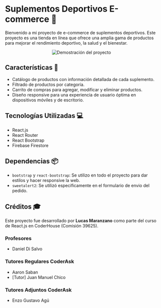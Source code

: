 # Suplementos Deportivos E-commerce 💪

Bienvenido a mi proyecto de e-commerce de suplementos deportivos. Este proyecto es una tienda en línea que ofrece una amplia gama de productos para mejorar el rendimiento deportivo, la salud y el bienestar.

<p align="center">
  <img src="https://i.imgur.com/cKnFqWC.gif" alt="Demostración del proyecto">
</p>


## Características 🌟

- Catálogo de productos con información detallada de cada suplemento.
- Filtrado de productos por categoría.
- Carrito de compras para agregar, modificar y eliminar productos.
- Diseño responsive para una experiencia de usuario óptima en dispositivos móviles y de escritorio.

## Tecnologías Utilizadas 💻

- React.js
- React Router
- React Bootstrap
- Firebase Firestore

## Dependencias 📦

- `bootstrap` y `react-bootstrap`: Se utilizo en todo el proyecto para dar estilos y hacer responsive la web.
- `sweetalert2`: Se utilizó especificamente en el formulario de envio del pedido.

## Créditos 🎓

Este proyecto fue desarrollado por **Lucas Maranzano** como parte del curso de React.js en CoderHouse (Comisión 39625).

### Profesores

- Daniel Di Salvo

### Tutores Regulares CoderAsk

- Aaron Saban
- [Tutor] Juan Manuel Chico

### Tutores Adjuntos CoderAsk

- Enzo Gustavo Agú

